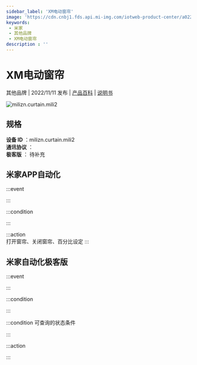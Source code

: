 ```yaml
---
sidebar_label: 'XM电动窗帘'
image: 'https://cdn.cnbj1.fds.api.mi-img.com/iotweb-product-center/a022cc0d0c7bbd5ee7610102c6207da9_1666433056222.png?GalaxyAccessKeyId=AKVGLQWBOVIRQ3XLEW&Expires=9223372036854775807&Signature=mU6y/gxwudaKB/GhBYnRszcvJPA='
keywords: 
 - 米家
 - 其他品牌
 - XM电动窗帘
description : ''
---
```

# XM电动窗帘

其他品牌 | 2022/11/11 发布 | [产品百科](https://home.mi.com/webapp/content/baike/product/index.html?model=milizn.curtain.mili2/) | [说明书](https://home.mi.com/views/introduction.html?model=milizn.curtain.mili2&region=cn)

![milizn.curtain.mili2](https://cdn.cnbj1.fds.api.mi-img.com/iotweb-product-center/a022cc0d0c7bbd5ee7610102c6207da9_1666433056222.png?GalaxyAccessKeyId=AKVGLQWBOVIRQ3XLEW&Expires=9223372036854775807&Signature=mU6y/gxwudaKB/GhBYnRszcvJPA=)

## 规格  
> 
**设备 ID** ：milizn.curtain.mili2  
**通讯协议** ：  
**极客版**  ： 待补充 


## 米家APP自动化  

:::event  

:::

:::condition  

:::

:::action   
打开窗帘、关闭窗帘、百分比设定
:::

## 米家自动化极客版  

:::event  

:::

:::condition  

:::

:::condition 可查询的状态条件  

:::

:::action  

:::

        
